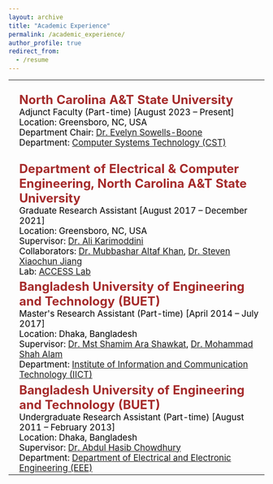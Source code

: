 ```yaml
---
layout: archive
title: "Academic Experience"
permalink: /academic_experience/
author_profile: true
redirect_from:
  - /resume
---
```

<table class="table__tablenospace">
  <tr>
    <td class="table__tablenospace"><img src='/images/NCAT.png' style='height:150px;width:150px'></td>
    <td class="table__tablenospace" width="600px">
      <span style="color:black; font-size:17px">
        <font color="brown" size="5"><b>North Carolina A&T State University</b></font><br/>
        Adjunct Faculty (Part-time) [August 2023 – Present]<br/>
        Location: Greensboro, NC, USA <br/>
        Department Chair: <a href="https://www.linkedin.com/in/evelyn-sowells-boone-ph-d-33187010b/" target="_blank">Dr. Evelyn Sowells-Boone</a><br/>
        Department: <a href="https://ncat.edu/cost/departments/computer-systems-technology/index.php" target="_blank">Computer Systems Technology (CST)</a>
      </span>
    </td>
  </tr>
  <tr>
    <td class="table__tablenospace"><img src='/images/ACCESSlab.png' style='height:150px;width:200px'></td>
    <td class="table__tablenospace" width="600px">
      <span style="color:black; font-size:17px">
        <font color="brown" size="5"><b>Department of Electrical & Computer Engineering, North Carolina A&T State University</b></font><br/>
        Graduate Research Assistant [August 2017 – December 2021]<br/>
        Location: Greensboro, NC, USA <br/>
        Supervisor: <a href="https://www.linkedin.com/in/ali-karimoddini-1506516a/" target="_blank">Dr. Ali Karimoddini</a><br/> 
        Collaborators: <a href="https://www.linkedin.com/in/mubbashar-altaf-khan-27459630/" target="_blank">Dr. Mubbashar Altaf Khan</a>, 
        <a href="https://ncat.edu/employee-bio.php?directoryID=788016678" target="_blank">Dr. Steven Xiaochun Jiang</a>
        <br/>
        Lab: <a href="https://www.accesslab.net/home/about" target="_blank">ACCESS Lab</a>
      </span>
    </td>
  </tr>
  <tr>
    <td class="table__tablenospace"><img src='/images/BUET_Name.png' style='height:150px;width:250px'></td>
    <td class="table__tablenospace" width="600px">
      <span style="color:black; font-size:17px">
        <font color="brown" size="5"><b>Bangladesh University of Engineering and Technology (BUET)</b></font><br/>
        Master's Research Assistant (Part-time) [April 2014 – July 2017]<br/>
        Location: Dhaka, Bangladesh <br/>
        Supervisor: <a href="https://www.linkedin.com/in/mst-shamim-ara-shawkat-434b11150/" target="_blank">Dr. Mst Shamim Ara Shawkat</a>,
        <a href="https://www.linkedin.com/in/mohammad-shah-alam-2a2406150/" target="_blank">Dr. Mohammad Shah Alam</a>
        <br/> 
        Department: <a href="https://iict.buet.ac.bd/" target="_blank">Institute of Information and Communication Technology (IICT)</a>
      </span>
    </td>
  </tr>
  <tr>
    <td class="table__tablenospace"><img src='/images/BUET_Name.png' style='height:150px;width:250px'></td>
    <td class="table__tablenospace" width="600px">
      <span style="color:black; font-size:17px">
        <font color="brown" size="5"><b>Bangladesh University of Engineering and Technology (BUET)</b></font><br/>
        Undergraduate Research Assistant (Part-time) [August 2011 – February 2013]<br/>
        Location: Dhaka, Bangladesh <br/>
        Supervisor: <a href="https://eee.buet.ac.bd/people/faculty/dahc" target="_blank">Dr. Abdul Hasib Chowdhury</a>
        <br/> 
        Department: <a href="https://eee.buet.ac.bd/" target="_blank">Department of Electrical and Electronic Engineering (EEE)</a>
      </span>
    </td>
  </tr>  
</table>
